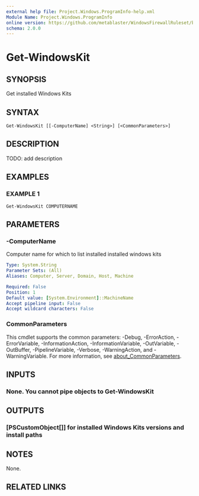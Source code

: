 ```yaml
---
external help file: Project.Windows.ProgramInfo-help.xml
Module Name: Project.Windows.ProgramInfo
online version: https://github.com/metablaster/WindowsFirewallRuleset/blob/master/Modules/Project.Windows.ProgramInfo/Help/en-US/Get-WindowsKit.md
schema: 2.0.0
---
```


# Get-WindowsKit

## SYNOPSIS

Get installed Windows Kits

## SYNTAX

```none
Get-WindowsKit [[-ComputerName] <String>] [<CommonParameters>]
```

## DESCRIPTION

TODO: add description

## EXAMPLES

### EXAMPLE 1

```none
Get-WindowsKit COMPUTERNAME
```

## PARAMETERS

### -ComputerName

Computer name for which to list installed installed windows kits

```yaml
Type: System.String
Parameter Sets: (All)
Aliases: Computer, Server, Domain, Host, Machine

Required: False
Position: 1
Default value: [System.Environment]::MachineName
Accept pipeline input: False
Accept wildcard characters: False
```

### CommonParameters

This cmdlet supports the common parameters: -Debug, -ErrorAction, -ErrorVariable, -InformationAction, -InformationVariable, -OutVariable, -OutBuffer, -PipelineVariable, -Verbose, -WarningAction, and -WarningVariable. For more information, see [about_CommonParameters](http://go.microsoft.com/fwlink/?LinkID=113216).

## INPUTS

### None. You cannot pipe objects to Get-WindowsKit

## OUTPUTS

### [PSCustomObject[]] for installed Windows Kits versions and install paths

## NOTES

None.

## RELATED LINKS

